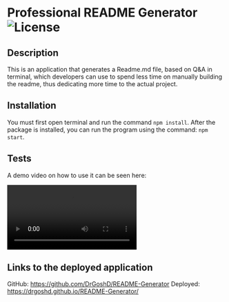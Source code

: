 # Professional README Generator ![License](https://img.shields.io/badge/License-MIT-blue.svg)

## Description

This is an application that generates a Readme.md file, based on Q&A in terminal, which developers can use to spend less time on manually building the readme, thus dedicating more time to the actual project.

## Installation

You must first open terminal and run the command `npm install`. After the package is installed, you can run the program using the command: `npm start`.

## Tests

A demo video on how to use it can be seen here: 

![click here](https://github.com/DrGoshD/README-Generator/blob/main/assets/Walkthrough-vid.webm)

## Links to the deployed application

GitHub: https://github.com/DrGoshD/README-Generator
Deployed: https://drgoshd.github.io/README-Generator/ 